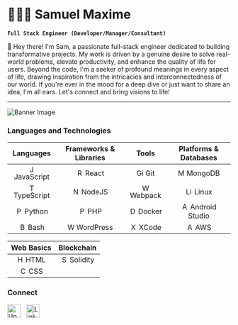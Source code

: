 # ⛹🏿‍♂️ Samuel Maxime

**`Full Stack Engineer (Developer/Manager/Consultant)`**

👋 Hey there! I'm Sam, a passionate full-stack engineer dedicated to building transformative projects. My work is driven by a genuine desire to solve real-world problems, elevate productivity, and enhance the quality of life for users. Beyond the code, I'm a seeker of profound meanings in every aspect of life, drawing inspiration from the intricacies and interconnectedness of our world. If you're ever in the mood for a deep dive or just want to share an idea, I'm all ears. Let's connect and bring visions to life!

<!--
![100% Job Success SVG](data:image/svg+xml;base64,YOUR_BASE64_STRING_FOR_FIRST_SVG)
**100%** Job Success

The percentage of this freelancer's jobs that resulted in a great client experience. [Learn more](https://support.upwork.com/hc/en-us/articles/211063558)

![Top Rated Plus SVG](data:image/svg+xml;base64,YOUR_BASE64_STRING_FOR_SECOND_SVG)
**Top Rated Plus** - Top Rated Plus talent is highly rated for work on large contracts. [Learn more](https://support.upwork.com/hc/en-us/articles/360049702614)
-->

---

![Banner Image](https://res.cloudinary.com/defendhaiti/image/upload/v1698249552/GitHub/eef76b143584307.627d06916ce10.gif)

### Languages and Technologies

<!-- Languages -->

|                                                                 Languages                                                                 |                                                        Frameworks & Libraries                                                         |                                                              Tools                                                               |                                                                  Platforms & Databases                                                                  |
| :---------------------------------------------------------------------------------------------------------------------------------------: | :-----------------------------------------------------------------------------------------------------------------------------------: | :------------------------------------------------------------------------------------------------------------------------------: | :-----------------------------------------------------------------------------------------------------------------------------------------------------: |
| <img alt="JavaScript" width="16px" src="https://cdn.jsdelivr.net/gh/devicons/devicon/icons/javascript/javascript-plain.svg" /> JavaScript |       <img alt="React" width="16px" src="https://cdn.jsdelivr.net/gh/devicons/devicon/icons/react/react-original.svg" /> React        |         <img alt="Git" width="16px" src="https://cdn.jsdelivr.net/gh/devicons/devicon/icons/git/git-original.svg" /> Git         |            <img alt='MongoDB' width="16px" src="https://cdn.jsdelivr.net/gh/devicons/devicon/icons/mongodb/mongodb-original.svg" /> MongoDB             |
| <img alt="TypeScript" width="16px" src="https://cdn.jsdelivr.net/gh/devicons/devicon/icons/typescript/typescript-plain.svg" /> TypeScript |     <img alt="NodeJS" width="16px" src="https://cdn.jsdelivr.net/gh/devicons/devicon/icons/nodejs/nodejs-original.svg" /> NodeJS      | <img alt='Webpack' width="16px" src="https://cdn.jsdelivr.net/gh/devicons/devicon/icons/webpack/webpack-original.svg" /> Webpack |                <img alt='Linux' width="16px" src="https://cdn.jsdelivr.net/gh/devicons/devicon/icons/linux/linux-original.svg" /> Linux                 |
|         <img alt="Python" width="16px" src="https://cdn.jsdelivr.net/gh/devicons/devicon/icons/python/python-plain.svg" /> Python         |             <img alt='PHP' width="16px" src="https://cdn.jsdelivr.net/gh/devicons/devicon/icons/php/php-plain.svg" /> PHP             |    <img alt='Docker' width="16px" src="https://cdn.jsdelivr.net/gh/devicons/devicon/icons/docker/docker-plain.svg" /> Docker     | <img alt='Android Studio' width="16px" src="https://cdn.jsdelivr.net/gh/devicons/devicon/icons/androidstudio/androidstudio-plain.svg" /> Android Studio |
|           <img alt="Bash" width="16px" src="https://cdn.jsdelivr.net/gh/devicons/devicon/icons/bash/bash-original.svg" /> Bash            | <img alt='WordPress' width="16px" src="https://cdn.jsdelivr.net/gh/devicons/devicon/icons/wordpress/wordpress-plain.svg" /> WordPress |     <img alt='XCode' width="16px" src="https://cdn.jsdelivr.net/gh/devicons/devicon/icons/xcode/xcode-original.svg" /> XCode     |      <img alt='AWS' width="16px" src="https://cdn.jsdelivr.net/gh/devicons/devicon/icons/amazonwebservices/amazonwebservices-original.svg" /> AWS       |

|                                                     Web Basics                                                      |                                                              Blockchain                                                              |
| :-----------------------------------------------------------------------------------------------------------------: | :----------------------------------------------------------------------------------------------------------------------------------: |
| <img alt="HTML" width="16px" src="https://cdn.jsdelivr.net/gh/devicons/devicon/icons/html5/html5-plain.svg" /> HTML | <img alt='Solidity' width="16px" src="https://cdn.jsdelivr.net/gh/devicons/devicon/icons/solidity/solidity-original.svg" /> Solidity |
|   <img alt="CSS" width="16px" src="https://cdn.jsdelivr.net/gh/devicons/devicon/icons/css3/css3-plain.svg" /> CSS   |

### Connect

<img align="left" alt="UpWork" width="30px" style="padding-right:10px;" src="https://res.cloudinary.com/defendhaiti/image/upload/v1698252843/GitHub/upwork-1.svg"/>
<img align="left" alt="LinkedIn" width="30px" style="padding-right:10px;" src="https://res.cloudinary.com/defendhaiti/image/upload/v1698252843/GitHub/linkedin-icon-2.svg" />
<br />

#

<!--
**mighty6ft5max/mighty6ft5max** is a ✨ _special_ ✨ repository because its `README.md` (this file) appears on your GitHub profile.

Here are some ideas to get you started:

- 🔭 I’m currently working on ...
- 🌱 I’m currently learning ...
- 👯 I’m looking to collaborate on ...
- 🤔 I’m looking for help with ...
- 💬 Ask me about ...
- 📫 How to reach me: ...
- 😄 Pronouns: ...
- ⚡ Fun fact: ...
-->

